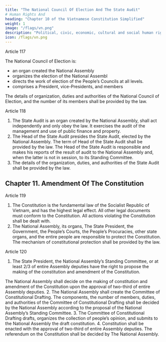 ```yaml
---
title: "The National Council Of Election And The State Audit"
# Human Rights And 
heading: "Chapter 10 of the Vietnamese Constitution Simplified"
weight: 1
image: "/flags/vn.png"
description: "Political, civic, economic, cultural and social human rights and citizen’s rights are recognized, respected, protected, and guaranteed"
icon: /flags/vn.png
---
```




Article 117

The National Council of Election is:
- an organ created the National Assembly
- organizes the election of the National Assembl
- directs the work of election of the People’s Councils at all levels.
- comprises a President, vice-Presidents, and members

The details of organization, duties and authorities of the National Council of Election, and the number of its members shall be provided by the law.

Article 118

1. The State Audit is an organ created by the National Assembly, shall act independently and only obey the law. It exercises the audit of the management and use of public finance and property.
2. The Head of the State Audit presides the State Audit, elected by the National
Assembly. The term of Head of the State Audit shall be provided by the law.
The Head of the State Audit is responsible and makes his reports of the result of
audit to the National Assembly and, when the latter is not in session, to its
Standing Committee.
3. The details of the organization, duties, and authorities of the State Audit shall be
provided by the law.



## Chapter 11. Amendment Of The Constitution

Article 119
1. The Constitution is the fundamental law of the Socialist Republic of Vietnam, and
has the highest legal effect.
All other legal documents must conform to the Constitution.
All actions violating the Constitution shall be dealt with.
2. The National Assembly, its organs, The State President, the Government, the People’s Courts, the People’s Procuracies, other state organs, and the entire people are responsible to protect the Constitution. The mechanism of constitutional protection shall be provided by the law.


Article 120

1. The State President, the National Assembly’s Standing Committee, or at least
2/3 of entire Assembly deputies have the right to propose the making of the constitution and amendment of the Constitution. 

The National Assembly shall decide on the making of constitution and amendment of the Constitution upon
the approval of two-third of entire Assembly deputies.
2. The National Assembly shall create the Committee of Constitutional Drafting.
The components, the number of members, duties, and authorities of the
Committee of Constitutional Drafting shall be decided by the National Assembly
according to the proposal of the National Assembly’s Standing Committee.
3. The Committee of Constitutional Drafting drafts, organizes the collection of
people’s opinion, and submits to the National Assembly the draft constitution.
4. Constitution shall be enacted with the approval of two-third of entire Assembly
deputies. The referendum on the Constitution shall be decided by The National
Assembly.